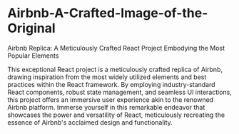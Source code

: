 # Airbnb-A-Crafted-Image-of-the-Original
Airbnb Replica: A Meticulously Crafted React Project Embodying the Most Popular Elements

This exceptional React project is a meticulously crafted replica of Airbnb, drawing inspiration from the most widely utilized elements and best practices within the React framework. By employing industry-standard React components, robust state management, and seamless UI interactions, this project offers an immersive user experience akin to the renowned Airbnb platform. Immerse yourself in this remarkable endeavor that showcases the power and versatility of React, meticulously recreating the essence of Airbnb's acclaimed design and functionality.
